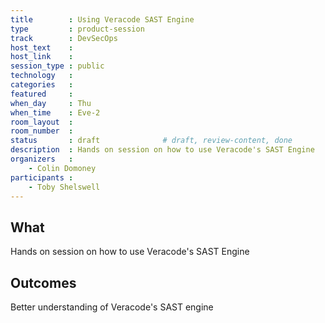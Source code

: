 ```yaml
---
title        : Using Veracode SAST Engine
type         : product-session
track        : DevSecOps
host_text    :
host_link    :
session_type : public
technology   :
categories   :
featured     :
when_day     : Thu
when_time    : Eve-2
room_layout  :
room_number  :
status       : draft              # draft, review-content, done
description  : Hands on session on how to use Veracode's SAST Engine
organizers   :
    - Colin Domoney
participants :
    - Toby Shelswell
---
```


## What

Hands on session on how to use Veracode's SAST Engine

## Outcomes

Better understanding of Veracode's SAST engine




